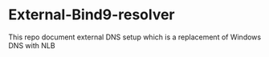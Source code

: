 # External-Bind9-resolver
This repo document external DNS setup which is a replacement of Windows DNS with NLB
